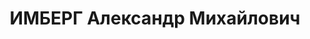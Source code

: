 ---
title: ИМБЕРГ Александр Михайлович
description: "Род. в 1896, Башкирия, г. Стерлитамак, русский. Проживал: Свердловская\
  \ обл., г. Асбест. Трест \"Союзасбест\", зав.горными работами \n  Арестован 01.08.1937.\
  \ Приговор: 13.01.1938 – ВМН. Расстрелян 13.01.1938"
---